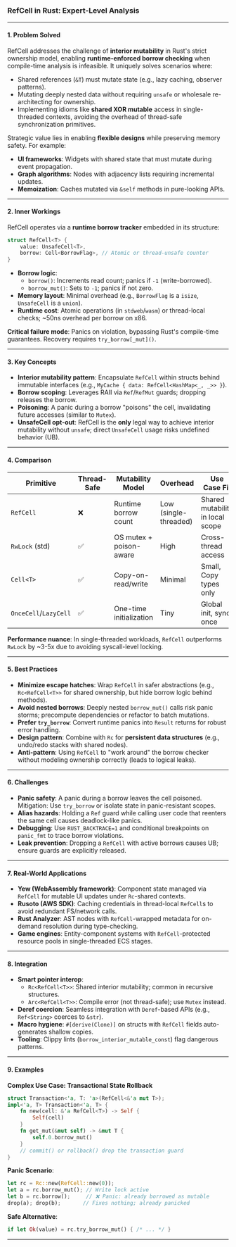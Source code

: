 ### RefCell in Rust: Expert-Level Analysis

---

#### **1. Problem Solved**
RefCell addresses the challenge of **interior mutability** in Rust's strict ownership model, enabling **runtime-enforced borrow checking** when compile-time analysis is infeasible. It uniquely solves scenarios where:
- Shared references (`&T`) must mutate state (e.g., lazy caching, observer patterns).
- Mutating deeply nested data without requiring `unsafe` or wholesale re-architecting for ownership.
- Implementing idioms like **shared XOR mutable** access in single-threaded contexts, avoiding the overhead of thread-safe synchronization primitives.

Strategic value lies in enabling **flexible designs** while preserving memory safety. For example:
- **UI frameworks**: Widgets with shared state that must mutate during event propagation.
- **Graph algorithms**: Nodes with adjacency lists requiring incremental updates.
- **Memoization**: Caches mutated via `&self` methods in pure-looking APIs.

---

#### **2. Inner Workings**
RefCell operates via a **runtime borrow tracker** embedded in its structure:
```rust
struct RefCell<T> {
    value: UnsafeCell<T>,
    borrow: Cell<BorrowFlag>, // Atomic or thread-unsafe counter
}
```
- **Borrow logic**:
  - `borrow()`: Increments read count; panics if `-1` (write-borrowed).
  - `borrow_mut()`: Sets to `-1`; panics if not zero.
- **Memory layout**: Minimal overhead (e.g., `BorrowFlag` is a `isize`, `UnsafeCell` is a `union`).
- **Runtime cost**: Atomic operations (in `stdweb`/`wasm`) or thread-local checks; ~50ns overhead per borrow on x86.

**Critical failure mode**: Panics on violation, bypassing Rust's compile-time guarantees. Recovery requires `try_borrow[_mut]()`.

---

#### **3. Key Concepts**
- **Interior mutability pattern**: Encapsulate `RefCell` within structs behind immutable interfaces (e.g., `MyCache { data: RefCell<HashMap<_, _>> }`).
- **Borrow scoping**: Leverages RAII via `Ref`/`RefMut` guards; dropping releases the borrow.
- **Poisoning**: A panic during a borrow "poisons" the cell, invalidating future accesses (similar to `Mutex`).
- **UnsafeCell opt-out**: RefCell is the **only** legal way to achieve interior mutability without `unsafe`; direct `UnsafeCell` usage risks undefined behavior (UB).

---

#### **4. Comparison**
| Primitive               | Thread-Safe | Mutability Model       | Overhead       | Use Case Fit                     |
|------------------------|-------------|------------------------|----------------|----------------------------------|
| `RefCell`              | ❌          | Runtime borrow count   | Low (single-threaded) | Shared mutability in local scope |
| `RwLock` (std)         | ✅          | OS mutex + poison-aware| High           | Cross-thread access              |
| `Cell<T>`              | ✅          | Copy-on-read/write     | Minimal        | Small, Copy types only           |
| `OnceCell`/`LazyCell`  | ✅          | One-time initialization| Tiny           | Global init, sync once           |

**Performance nuance**: In single-threaded workloads, `RefCell` outperforms `RwLock` by ~3-5x due to avoiding syscall-level locking.

---

#### **5. Best Practices**
- **Minimize escape hatches**: Wrap `RefCell` in safer abstractions (e.g., `Rc<RefCell<T>>` for shared ownership, but hide borrow logic behind methods).
- **Avoid nested borrows**: Deeply nested `borrow_mut()` calls risk panic storms; precompute dependencies or refactor to batch mutations.
- **Prefer `try_borrow`**: Convert runtime panics into `Result` returns for robust error handling.
- **Design pattern**: Combine with `Rc` for **persistent data structures** (e.g., undo/redo stacks with shared nodes).
- **Anti-pattern**: Using `RefCell` to "work around" the borrow checker without modeling ownership correctly (leads to logical leaks).

---

#### **6. Challenges**
- **Panic safety**: A panic during a borrow leaves the cell poisoned. Mitigation: Use `try_borrow` or isolate state in panic-resistant scopes.
- **Alias hazards**: Holding a `Ref` guard while calling user code that reenters the same cell causes deadlock-like panics.
- **Debugging**: Use `RUST_BACKTRACE=1` and conditional breakpoints on `panic_fmt` to trace borrow violations.
- **Leak prevention**: Dropping a `RefCell` with active borrows causes UB; ensure guards are explicitly released.

---

#### **7. Real-World Applications**
- **Yew (WebAssembly framework)**: Component state managed via `RefCell` for mutable UI updates under `Rc`-shared contexts.
- **Rusoto (AWS SDK)**: Caching credentials in thread-local `RefCell`s to avoid redundant FS/network calls.
- **Rust Analyzer**: AST nodes with `RefCell`-wrapped metadata for on-demand resolution during type-checking.
- **Game engines**: Entity-component systems with `RefCell`-protected resource pools in single-threaded ECS stages.

---

#### **8. Integration**
- **Smart pointer interop**:
  - `Rc<RefCell<T>>`: Shared interior mutability; common in recursive structures.
  - `Arc<RefCell<T>>`: Compile error (not thread-safe); use `Mutex` instead.
- **Deref coercion**: Seamless integration with `Deref`-based APIs (e.g., `Ref<String>` coerces to `&str`).
- **Macro hygiene**: `#[derive(Clone)]` on structs with `RefCell` fields auto-generates shallow copies.
- **Tooling**: Clippy lints (`borrow_interior_mutable_const`) flag dangerous patterns.

---

#### **9. Examples**
**Complex Use Case: Transactional State Rollback**
```rust
struct Transaction<'a, T: 'a>(RefCell<&'a mut T>);
impl<'a, T> Transaction<'a, T> {
    fn new(cell: &'a RefCell<T>) -> Self {
        Self(cell)
    }
    fn get_mut(&mut self) -> &mut T {
        self.0.borrow_mut()
    }
    // commit() or rollback() drop the transaction guard
}
```
**Panic Scenario**:
```rust
let rc = Rc::new(RefCell::new(0));
let a = rc.borrow_mut(); // Write lock active
let b = rc.borrow();     // ❌ Panic: already borrowed as mutable
drop(a); drop(b);       // Fixes nothing; already panicked
```
**Safe Alternative**:
```rust
if let Ok(value) = rc.try_borrow_mut() { /* ... */ }
```

---

